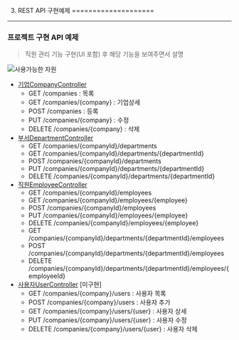 03. REST API 구현예제
====================

*****
### 프로젝트 구현 API 예제
> 직원 관리 기능 구현(UI 포함) 후 해당 기능을 보여주면서 설명

![사용가능한 자원](img/usable-resource-01.jpg)

* [기업CompanyController](https://github.com/ihoneymon/rest-api-study/blob/master/src/main/java/net/slipp/rest/controller/CompanyController.java)
	* GET /companies : 목록
	* GET /companies/{company} : 기업상세
	* POST /companies : 등록
	* PUT /companies/{company} : 수정
	* DELETE /companies/{company} : 삭제
* [부서DepartmentController](https://github.com/ihoneymon/rest-api-study/blob/master/src/main/java/net/slipp/rest/controller/DepartmentController.java)
	* GET /companies/{companyId}/departments
	* GET /companies/{companyId}/departments/{departmentId}
	* POST /companies/{companyId}/departments
	* PUT /companies/{companyId}/departments/{departmentId}
	* DELETE /companies/{companyId}/departments/{departmentId}
* [직원EmployeeController](https://github.com/ihoneymon/rest-api-study/blob/master/src/main/java/net/slipp/rest/controller/EmployeeController.java)
	* GET /companies/{companyId}/employees
	* GET /companies/{companyId}/employees/{employee}
	* POST /companies/{companyId}/employees
	* PUT /companies/{companyId}/employees/{employee}
	* DELETE /companies/{companyId}/employees/{employee}
	* GET /companies/{companyId}/departments/{departmentId}/employees
	* POST /companies/{companyId}/departments/{departmentId}/employees
	* DELETE /companies/{companyId}/departments/{departmentId}/employees/{employeeId}
* [사용자UserController](https://github.com/ihoneymon/rest-api-study/blob/master/src/main/java/net/slipp/rest/controller/UserController.java) [미구현]
	* GET /companies/{company}/users : 사용자 목록
	* POST /companies/{company}/users : 사용자 추가
	* GET /companies/{company}/users/{user} : 사용자 상세
	* PUT /companies/{company}/users/{user} : 사용자 수정
	* DELETE /companies/{company}/users/{user} : 사용자 삭제